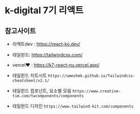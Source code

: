 # k-digital 7기 리액트

## 참고사이트
+ 리액트dev : https://react-ko.dev/
+ 테일윈드: https://tailwindcss.com/
+ vercel❤ : https://k7-react-nu.vercel.app/


+ 테일윈드 치트시트
`https://umeshmk.github.io/Tailwindcss-cheatsheet/v2.1/`
+ 테일윈드 컴포넌트, 요소별 모음
`https://www.creative-tim.com/twcomponents/components`
+ 테일윈드 디자인
`https://www.tailwind-kit.com/components`
